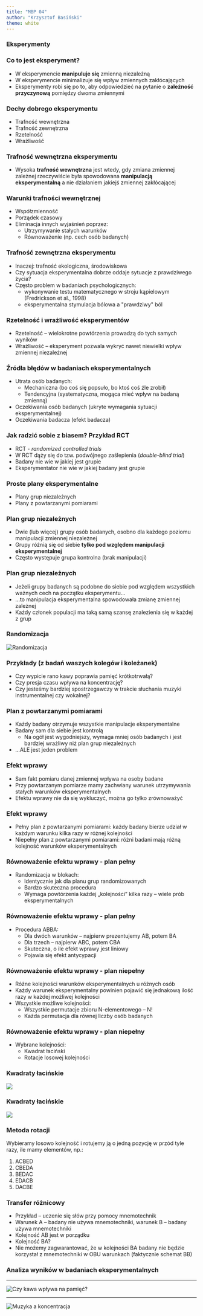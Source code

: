 ```yaml
---
title: "MBP 04"
author: "Krzysztof Basiński"
theme: white
---
```



### Eksperymenty

### Co to jest eksperyment?

- W eksperymencie **manipuluje się** zmienną niezależną
- W eksperymencie minimalizuje się wpływ zmiennych zakłócających 
- Eksperymenty robi się po to, aby odpowiedzieć na pytanie o **zależność przyczynową** pomiędzy dwoma zmiennymi

### Dechy dobrego eksperymentu

- Trafność wewnętrzna
- Trafność zewnętrzna
- Rzetelność
- Wrażliwość


### Trafność wewnętrzna eksperymentu

- Wysoka **trafność wewnętrzna** jest wtedy, gdy zmiana zmiennej zależnej rzeczywiście była spowodowana **manipulacją eksperymentalną** a nie działaniem jakiejś zmiennej zakłócającej

### Warunki trafności wewnętrznej

- Współzmienność
- Porządek czasowy
- Eliminacja innych wyjaśnień poprzez:
    - Utrzymywanie stałych warunków
    - Równoważenie (np. cech osób badanych)

### Trafność zewnętrzna eksperymentu

- Inaczej: trafność ekologiczna, środowiskowa
- Czy sytuacja eksperymentalna dobrze oddaje sytuacje z prawdziwego życia?
- Często problem w badaniach psychologicznych:
    - wykonywanie testu matematycznego w stroju kąpielowym (Fredrickson et al., 1998)
    - eksperymentalna stymulacja bólowa a "prawdziwy" ból
    
### Rzetelność i wrażliwość eksperymentów

- Rzetelność – wielokrotne powtórzenia prowadzą do tych samych wyników
- Wrażliwość – eksperyment pozwala wykryć nawet niewielki wpływ zmiennej niezależnej

### Źródła błędów w badaniach eksperymentalnych

- Utrata osób badanych:
    - Mechaniczna (bo coś się popsuło, bo ktoś coś źle zrobił)
    - Tendencyjna (systematyczna, mogąca mieć wpływ na badaną zmienną)
- Oczekiwania osób badanych (ukryte wymagania sytuacji eksperymentalnej)
- Oczekiwania badacza (efekt badacza)

### Jak radzić sobie z biasem? Przykład RCT

- RCT - _randomized controlled trials_
- W RCT dąży się do tzw. podwójnego zaślepienia (*double-blind trial*)
- Badany nie wie w jakiej jest grupie
- Eksperymentator nie wie w jakiej badany jest grupie


### Proste plany eksperymentalne

- Plany grup niezależnych
- Plany z powtarzanymi pomiarami

### Plan grup niezależnych

- Dwie (lub więcej) grupy osób badanych, osobno dla każdego poziomu manipulacji zmiennej niezależnej
- Grupy różnią się od siebie **tylko pod względem manipulacji eksperymentalnej**
- Często występuje grupa kontrolna (brak manipulacji)

### Plan grup niezależnych

- Jeżeli grupy badanych są podobne do siebie pod względem wszystkich ważnych cech na początku eksperymentu…
- …to manipulacja eksperymentalna spowodowała zmianę zmiennej zależnej
- Każdy członek populacji ma taką samą szansę znalezienia się w każdej z grup

### Randomizacja

![Randomizacja](img/w04/bloki.png)

### Przykłady (z badań waszych kolegów i koleżanek)

- Czy wypicie rano kawy poprawia pamięć krótkotrwałą?
- Czy presja czasu wpływa na koncentrację?
- Czy jesteśmy bardziej spostrzegawczy w trakcie słuchania muzyki instrumentalnej czy wokalnej?

### Plan z powtarzanymi pomiarami

- Każdy badany otrzymuje wszystkie manipulacje eksperymentalne
- Badany sam dla siebie jest kontrolą
    - Na ogół jest wygodniejszy, wymaga mniej osób badanych i jest bardziej wrażliwy niż plan grup niezależnych
- ...ALE jest jeden problem

### Efekt wprawy

- Sam fakt pomiaru danej zmiennej wpływa na osoby badane
- Przy powtarzanym pomiarze mamy zachwiany warunek utrzymywania stałych warunków eksperymentalnych
- Efektu wprawy nie da się wykluczyć, można go tylko zrównoważyć

### Efekt wprawy

- Pełny plan z powtarzanymi pomiarami: każdy badany bierze udział w każdym warunku kilka razy w różnej kolejności
- Niepełny plan z powtarzanymi pomiarami: różni badani mają różną kolejność warunków eksperymentalnych

### Równoważenie efektu wprawy - plan pełny

- Randomizacja w blokach:
    - Identycznie jak dla planu grup randomizowanych
    - Bardzo skuteczna procedura
    - Wymaga powtórzenia każdej „kolejności” kilka razy – wiele prób eksperymentalnych

### Równoważenie efektu wprawy - plan pełny

- Procedura ABBA:
    - Dla dwóch warunków – najpierw prezentujemy AB, potem BA
    - Dla trzech – najpierw ABC, potem CBA
    - Skuteczna, o ile efekt wprawy jest liniowy 
    - Pojawia się efekt antycypacji

### Równoważenie efektu wprawy - plan niepełny

- Różne kolejności warunków eksperymentalnych u różnych osób
- Każdy warunek eksperymentalny powinien pojawić się jednakową ilość razy w każdej możliwej kolejności
- Wszystkie możliwe kolejności:
    - Wszystkie permutacje zbioru N-elementowego – N!
    - Każda permutacja dla równej liczby osób badanych

### Równoważenie efektu wprawy - plan niepełny

- Wybrane kolejności:
    - Kwadrat łaciński
    - Rotacje losowej kolejności
    

### Kwadraty łacińskie

![](img/w04/latin3.png)

### Kwadraty łacińskie

![](img/w04/latin4.png)

### Metoda rotacji

Wybieramy losowo kolejność i rotujemy ją o jedną pozycję w przód tyle razy, ile mamy elementów, np.:

1. ACBED
2. CBEDA
3. BEDAC
4. EDACB
4. DACBE


### Transfer różnicowy

- Przykład – uczenie się słów przy pomocy mnemotechnik
- Warunek A – badany nie używa mnemotechniki, warunek B – badany używa mnemotechniki
- Kolejność AB jest w porządku
- Kolejność BA? 
- Nie możemy zagwarantować, że w kolejności BA badany nie będzie korzystał z mnemotechniki w OBU warunkach (faktycznie schemat BB)

### Analiza wyników w badaniach eksperymentalnych

---

![Czy kawa wpływa na pamięć?](img/w04/kawa.png)

---

![Muzyka a koncentracja](img/w04/muzyka.png)
